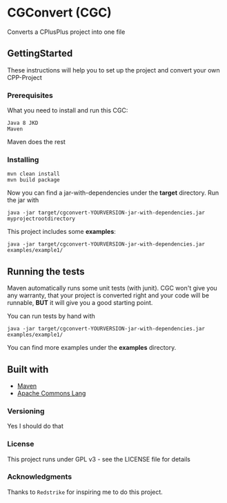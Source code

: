 # CGConvert (CGC)
Converts a CPlusPlus project into one file
## GettingStarted

These instructions will help you to set up the project and convert your own CPP-Project

### Prerequisites

What you need to install and run this CGC:

```
Java 8 JKD
Maven
```
Maven does the rest

### Installing

```
mvn clean install
mvn build package
```
Now you can find a jar-with-dependencies under the **target** directory.
Run the jar with
```
java -jar target/cgconvert-YOURVERSION-jar-with-dependencies.jar myprojectrootdirectory
```
This project includes some **examples**:
```
java -jar target/cgconvert-YOURVERSION-jar-with-dependencies.jar examples/example1/
```

## Running the tests

Maven automatically runs some unit tests (with junit).
CGC won't give you any warranty, that your project is converted right and your code will be runnable, **BUT** it will give you a good starting point.

You can run tests by hand with
```
java -jar target/cgconvert-YOURVERSION-jar-with-dependencies.jar examples/example1/
```
You can find more examples under the **examples** directory.

## Built with
* [Maven](https://maven.apache.org/)
* [Apache Commons Lang](https://commons.apache.org/proper/commons-lang/)

### Versioning
Yes I should do that

### License
This project runs under GPL v3 - see the LICENSE file for details

### Acknowledgments
Thanks to `Redstrike` for inspiring me to do this project.
